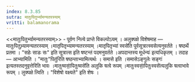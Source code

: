 ```yaml
---
index: 8.3.85
sutra: मातुःपितुर्भ्यामन्यतरस्याम्‌
vritti: balamanorama
---
```


<<मातुःपितुर्भ्यामन्यतरस्याम्>> - पूर्वण नित्ये प्राप्ते विकल्पोऽयम् । अलुक्पक्षे विशेषमाह — मातुःपितुभ्र्यामन्यतरस्याम् ।मातृपितृभ्यामन्यतरस्याम् ।मातृपितृभ्यां स्वसे॑ति पूर्वसूत्रात्स्वसेत्यनुवर्तते । षष्ठर्थे प्रतमा । "सहेः साडः सः" इति सूत्रात्स इति षष्टन्तं पदमनुवर्तते ।अपदान्तस्य मूर्धन्यः॑ इत्यधिकृतम् । तदाह — आभ्यामिति । "मातुः"पितु॑रिति षष्ठन्ताभ्यामित्यर्थः । समासे इति ।समासेऽङ्गुलेः सङ्गः॑ इत्यतस्तदनुवृत्तेरिति भावः ।मातुःष्वसा॒॑पितुःष्वसे॑ति अलुकि षत्वे रूपम् ।मातुःस्वसा॒॑पितुःस्वसे॑त्यलुकि षत्वाभावे रूपम् । लुक्पक्षे त्विति । "विशेषो वक्ष्यते" इति शेषः । 